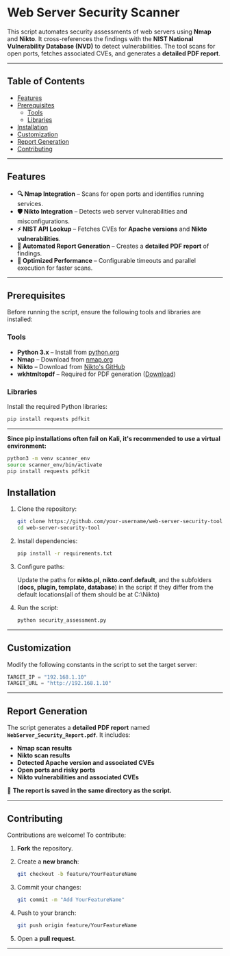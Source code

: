# **Web Server Security Scanner**  

This script automates security assessments of web servers using **Nmap** and **Nikto**. It cross-references the findings with the **NIST National Vulnerability Database (NVD)** to detect vulnerabilities. The tool scans for open ports, fetches associated CVEs, and generates a **detailed PDF report**.  

---

## **Table of Contents**  

- [Features](#features)  
- [Prerequisites](#prerequisites)  
  - [Tools](#tools)  
  - [Libraries](#libraries)  
- [Installation](#installation)  
- [Customization](#customization)  
- [Report Generation](#report-generation)  
- [Contributing](#contributing)  

---

## **Features**  

- **🔍 Nmap Integration** – Scans for open ports and identifies running services.  
- **🛡️ Nikto Integration** – Detects web server vulnerabilities and misconfigurations.  
- **⚡ NIST API Lookup** – Fetches CVEs for **Apache versions** and **Nikto vulnerabilities**.  
- **📄 Automated Report Generation** – Creates a **detailed PDF report** of findings.  
- **🚀 Optimized Performance** – Configurable timeouts and parallel execution for faster scans.  

---

## **Prerequisites**  

Before running the script, ensure the following tools and libraries are installed:  

### **Tools**  

- **Python 3.x** – Install from [python.org](https://www.python.org/)  
- **Nmap** – Download from [nmap.org](https://nmap.org/)  
- **Nikto** – Download from [Nikto's GitHub](https://github.com/sullo/nikto)  
- **wkhtmltopdf** – Required for PDF generation ([Download](https://wkhtmltopdf.org/))  

### **Libraries**  

Install the required Python libraries:  

```sh
pip install requests pdfkit
```

---
**Since pip installations often fail on Kali, it's recommended to use a virtual environment:**
```sh
python3 -m venv scanner_env
source scanner_env/bin/activate
pip install requests pdfkit

```
## **Installation**  

1. Clone the repository:  

   ```sh
   git clone https://github.com/your-username/web-server-security-tool.git
   cd web-server-security-tool
   ```

2. Install dependencies:  

   ```sh
   pip install -r requirements.txt
   ```

3. Configure paths:  

   Update the paths for **nikto.pl**, **nikto.conf.default**, and the subfolders (**docs, plugin, template, database**) in the script if they differ from the default locations(all of them should be at C:\Nikto)  

4. Run the script:  

   ```sh
   python security_assessment.py
   ```

---

## **Customization**  

Modify the following constants in the script to set the target server:  

```python
TARGET_IP = "192.168.1.10"
TARGET_URL = "http://192.168.1.10"
```

---

## **Report Generation**  

The script generates a **detailed PDF report** named **`WebServer_Security_Report.pdf`**. It includes:  

- **Nmap scan results**  
- **Nikto scan results**  
- **Detected Apache version and associated CVEs**  
- **Open ports and risky ports**  
- **Nikto vulnerabilities and associated CVEs**  

📂 **The report is saved in the same directory as the script.**  

---

## **Contributing**  

Contributions are welcome! To contribute:  

1. **Fork** the repository.  
2. Create a **new branch**:  

   ```sh
   git checkout -b feature/YourFeatureName
   ```

3. Commit your changes:  

   ```sh
   git commit -m "Add YourFeatureName"
   ```

4. Push to your branch:  

   ```sh
   git push origin feature/YourFeatureName
   ```

5. Open a **pull request**.  

---

